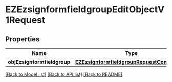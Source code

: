 # EZEzsignformfieldgroupEditObjectV1Request

## Properties
Name | Type | Description | Notes
------------ | ------------- | ------------- | -------------
**objEzsignformfieldgroup** | [**EZEzsignformfieldgroupRequestCompound***](EZEzsignformfieldgroupRequestCompound.md) |  | 

[[Back to Model list]](../README.md#documentation-for-models) [[Back to API list]](../README.md#documentation-for-api-endpoints) [[Back to README]](../README.md)


